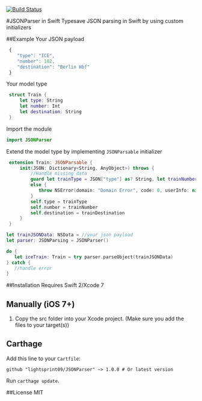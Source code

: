 [![Build Status](https://travis-ci.org/lightsprint09/JSONParser.svg?branch=master)](https://travis-ci.org/lightsprint09/JSONParser)

#JSONParser in Swift
Typesave JSON parsing in Swift by using custom initializers

##Example
 Your JSON payload
```javascript
 { 
    "type": "ICE",
    "number": 102,
    "destination": "Berlin Hbf"
 }
```
 Your model type
```swift
 struct Train {
     let type: String
     let number: Int
     let destination: String
 }
```
 Import the module
```swift
import JSONParser
```
 Extend the model type by implementing ```JSONParsable``` initializer
```swift 
 extension Train: JSONParsable {
     init(JSON: Dictionary<String, AnyObject>) throws {
         //Handle missing data
         guard let trainType = JSON["type"] as? String, let trainNumber = JSON["number"] as? Int, let trainDestination = JSON["destination"] as? String
         else {
            throw NSError(domain: "Domain Error", code: 0, userInfo: nil)
         }
         self.type = trainType
         self.number = trainNumber
         self.destination = trainDestination
     }
 }
 ```
 
 ```swift 
 let trainJSONData: NSData = //your json payload
 let parser: JSONParsing = JSONParser()
 
 do {
    let iceTrain: Train = try parser.parseObject(trainJSONData)
 } catch {
    //handle error
 }
```

##Installation
Requires Swift 2/Xcode 7

Manually (iOS 7+)
-----------------
1. Copy the src folder into your Xcode project. (Make sure you add the files to your target(s))

Carthage
-----------------
Add this line to your `Cartfile`:
```
github "lightsprint09/JSONParser" ~> 1.0.0 # Or latest version
```

Run `carthage update`.

##License
MIT

